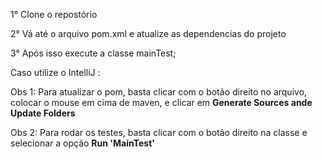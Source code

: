 1° Clone o repostório

2° Vá até o arquivo pom.xml e atualize as dependencias do projeto

3° Após isso execute a classe mainTest;


Caso utilize o IntelliJ :

Obs 1: Para atualizar o pom, basta clicar com o botão direito no arquivo,
colocar o mouse em cima de maven, e clicar em **Generate Sources ande Update Folders**

Obs 2: Para rodar os testes, basta clicar com o botão direito na classe e selecionar a opção **Run 'MainTest'**
